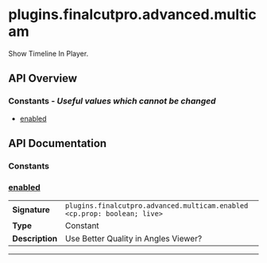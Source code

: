 # plugins.finalcutpro.advanced.multicam

Show Timeline In Player.

## API Overview
### **Constants** - _Useful values which cannot be changed_
 * [enabled](#enabled)


## API Documentation

### Constants


### [enabled](#enabled)

|                                             |                                                                                     |
| --------------------------------------------|-------------------------------------------------------------------------------------|
| **Signature**                               | `plugins.finalcutpro.advanced.multicam.enabled <cp.prop: boolean; live>`                                                                    |
| **Type**                                    | Constant                                                                     |
| **Description**                             | Use Better Quality in Angles Viewer?                                                                     |

---
